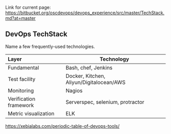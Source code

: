 Link for current page: https://bitbucket.org/oscdevops/devops_experience/src/master/TechStack.md?at=master

## DevOps TechStack
Name a few frequently-used technologies.

| Layer  | Technology
|:------------- | -------------
| Fundamental | Bash, chef, Jenkins
| Test facility | Docker, Kitchen, Aliyun/Digitalocean/AWS
| Monitoring | Nagios
| Verification framework | Serverspec, selenium, protractor
| Metric visualization | ELK

https://xebialabs.com/periodic-table-of-devops-tools/
